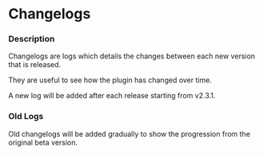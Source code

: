 # Changelogs

### Description

Changelogs are logs which details the changes between each new version that is released.

They are useful to see how the plugin has changed over time.

A new log will be added after each release starting from v2.3.1.

### Old Logs

Old changelogs will be added gradually to show the progression from the original beta version.
